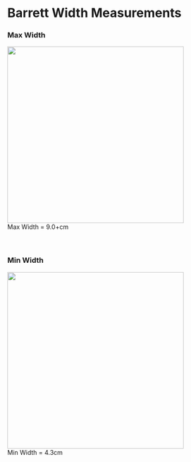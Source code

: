 # Barrett Width Measurements

### Max Width

<img src="Images/" width="400"> <br>
Max Width = 9.0+cm <br>
<br>
<br>

### Min Width
<img src="Images/" width="400"> <br>
Min Width = 4.3cm
